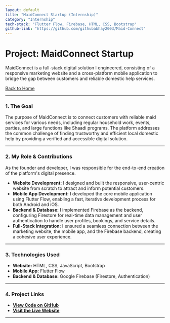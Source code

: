 ```yaml
---
layout: default
title: "MaidConnect Startup (Internship)"
category: "Internship"
tech-stack: "Flutter Flow, Firebase, HTML, CSS, Bootstrap"
github-link: "https://github.com/githubabhay2003/Maid-Connect"
---
```


# Project: MaidConnect Startup

MaidConnect is a full-stack digital solution I engineered, consisting of a responsive marketing website and a cross-platform mobile application to bridge the gap between customers and reliable domestic help services.

[Back to Home](./index.md)

---

### 1. The Goal
The purpose of MaidConnect is to connect customers with reliable maid services for various needs, including regular household work, events, parties, and large functions like Shaadi programs. The platform addresses the common challenge of finding trustworthy and efficient local domestic help by providing a verified and accessible digital solution.

---

### 2. My Role & Contributions
As the founder and developer, I was responsible for the end-to-end creation of the platform's digital presence.

* **Website Development:** I designed and built the responsive, user-centric website from scratch to attract and inform potential customers.
* **Mobile App Development:** I developed the core mobile application using Flutter Flow, enabling a fast, iterative development process for both Android and iOS.
* **Backend & Database:** I implemented Firebase as the backend, configuring Firestore for real-time data management and user authentication to handle user profiles, bookings, and service details.
* **Full-Stack Integration:** I ensured a seamless connection between the marketing website, the mobile app, and the Firebase backend, creating a cohesive user experience.

---

### 3. Technologies Used
* **Website:** HTML, CSS, JavaScript, Bootstrap
* **Mobile App:** Flutter Flow
* **Backend & Database:** Google Firebase (Firestore, Authentication)

---

### 4. Project Links
* **<a href="https://github.com/githubabhay2003/Maid-Connect" target="_blank" rel="noopener noreferrer">View Code on GitHub</a>**
* **<a href="http://maidconnect.site" target="_blank" rel="noopener noreferrer">Visit the Live Website</a>**

---